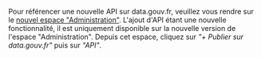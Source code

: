 Pour référencer une nouvelle API sur data.gouv.fr, veuillez vous rendre sur le [nouvel espace "Administration"](https://www.data.gouv.fr/fr/beta/admin/). L'ajout d'API étant une nouvelle fonctionnalité, il est uniquement disponible sur la nouvelle version de l'espace "Administration". Depuis cet espace, cliquez sur _"+ Publier sur data.gouv.fr"_ puis sur _"API"_.

<!-- [Ce guide "Publier une API"](TODO) résume les étapes nécessaires pour mettre à disposition votre API sur data.gouv.fr. 
_Si vous êtes une administration ou une collectivité_, [ce guide - "Outils pour les administrations"](TODO) synthétise les outils et l'accompagnement à votre disposition pour publier votre API. -->
